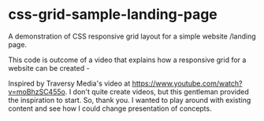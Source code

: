 # css-grid-sample-landing-page
A demonstration of CSS responsive grid layout for a simple website /landing page.

This code is outcome of a video that explains how a responsive grid for a website can be created - 

Inspired by Traversy Media's video at https://www.youtube.com/watch?v=moBhzSC455o. I don't quite create videos, but this gentleman provided the inspiration to start. So, thank you. I wanted to play around with existing content and see how I could change presentation of concepts. 


